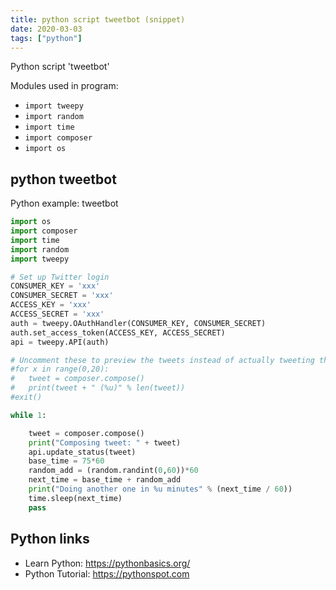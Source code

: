 ```yaml
---
title: python script tweetbot (snippet)
date: 2020-03-03
tags: ["python"]
---
```

Python script 'tweetbot'


Modules used in program: 
* `import tweepy`
* `import random`
* `import time`
* `import composer`
* `import os`

## python tweetbot

Python example: tweetbot

```python
import os
import composer
import time
import random
import tweepy

# Set up Twitter login
CONSUMER_KEY = 'xxx'
CONSUMER_SECRET = 'xxx'
ACCESS_KEY = 'xxx'
ACCESS_SECRET = 'xxx'
auth = tweepy.OAuthHandler(CONSUMER_KEY, CONSUMER_SECRET)
auth.set_access_token(ACCESS_KEY, ACCESS_SECRET)
api = tweepy.API(auth)

# Uncomment these to preview the tweets instead of actually tweeting them
#for x in range(0,20):
#	tweet = composer.compose()
#	print(tweet + " (%u)" % len(tweet))
#exit() 

while 1:

	tweet = composer.compose()
	print("Composing tweet: " + tweet)
	api.update_status(tweet)
	base_time = 75*60
	random_add = (random.randint(0,60))*60
	next_time = base_time + random_add
	print("Doing another one in %u minutes" % (next_time / 60))
	time.sleep(next_time)
	pass

```

## Python links

- Learn Python: https://pythonbasics.org/
- Python Tutorial: https://pythonspot.com
